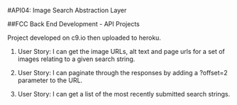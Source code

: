 #API04: Image Search Abstraction Layer

##FCC Back End Development - API Projects

Project developed on c9.io then uploaded to heroku.

1. User Story: I can get the image URLs, alt text and page urls for a set of images relating to a given search string.

2. User Story: I can paginate through the responses by adding a ?offset=2 parameter to the URL.

3. User Story: I can get a list of the most recently submitted search strings.